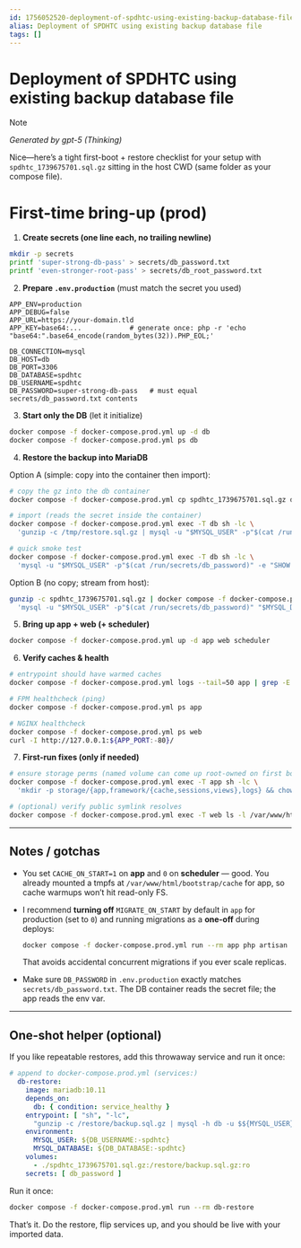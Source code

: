 ```yaml
---
id: 1756052520-deployment-of-spdhtc-using-existing-backup-database-file
alias: Deployment of SPDHTC using existing backup database file
tags: []
---
```

# Deployment of SPDHTC using existing backup database file

> [!NOTE]
> *Generated by gpt-5 (Thinking)*


Nice—here’s a tight first-boot + restore checklist for your setup with `spdhtc_1739675701.sql.gz` sitting in the host CWD (same folder as your compose file).

# First-time bring-up (prod)

1. **Create secrets (one line each, no trailing newline)**

```bash
mkdir -p secrets
printf 'super-strong-db-pass' > secrets/db_password.txt
printf 'even-stronger-root-pass' > secrets/db_root_password.txt
```

2. **Prepare `.env.production`** (must match the secret you used)

```dotenv
APP_ENV=production
APP_DEBUG=false
APP_URL=https://your-domain.tld
APP_KEY=base64:...            # generate once: php -r 'echo "base64:".base64_encode(random_bytes(32)).PHP_EOL;'

DB_CONNECTION=mysql
DB_HOST=db
DB_PORT=3306
DB_DATABASE=spdhtc
DB_USERNAME=spdhtc
DB_PASSWORD=super-strong-db-pass   # must equal secrets/db_password.txt contents
```

3. **Start only the DB** (let it initialize)

```bash
docker compose -f docker-compose.prod.yml up -d db
docker compose -f docker-compose.prod.yml ps db
```

4. **Restore the backup into MariaDB**

Option A (simple: copy into the container then import):

```bash
# copy the gz into the db container
docker compose -f docker-compose.prod.yml cp spdhtc_1739675701.sql.gz db:/tmp/restore.sql.gz

# import (reads the secret inside the container)
docker compose -f docker-compose.prod.yml exec -T db sh -lc \
  'gunzip -c /tmp/restore.sql.gz | mysql -u "$MYSQL_USER" -p"$(cat /run/secrets/db_password)" "$MYSQL_DATABASE"'

# quick smoke test
docker compose -f docker-compose.prod.yml exec -T db sh -lc \
  'mysql -u "$MYSQL_USER" -p"$(cat /run/secrets/db_password)" -e "SHOW TABLES" "$MYSQL_DATABASE" | head'
```

Option B (no copy; stream from host):

```bash
gunzip -c spdhtc_1739675701.sql.gz | docker compose -f docker-compose.prod.yml exec -T db sh -lc \
  'mysql -u "$MYSQL_USER" -p"$(cat /run/secrets/db_password)" "$MYSQL_DATABASE"'
```

5. **Bring up app + web (+ scheduler)**

```bash
docker compose -f docker-compose.prod.yml up -d app web scheduler
```

6. **Verify caches & health**

```bash
# entrypoint should have warmed caches
docker compose -f docker-compose.prod.yml logs --tail=50 app | grep -E 'warming Laravel caches|caches ready'

# FPM healthcheck (ping)
docker compose -f docker-compose.prod.yml ps app

# NGINX healthcheck
docker compose -f docker-compose.prod.yml ps web
curl -I http://127.0.0.1:${APP_PORT:-80}/
```

7. **First-run fixes (only if needed)**

```bash
# ensure storage perms (named volume can come up root-owned on first boot)
docker compose -f docker-compose.prod.yml exec -T app sh -lc \
  'mkdir -p storage/{app,framework/{cache,sessions,views},logs} && chown -R 82:82 storage'

# (optional) verify public symlink resolves
docker compose -f docker-compose.prod.yml exec -T web ls -l /var/www/html/public/storage
```

---

## Notes / gotchas

* You set `CACHE_ON_START=1` on **app** and `0` on **scheduler** — good. You already mounted a tmpfs at `/var/www/html/bootstrap/cache` for app, so cache warmups won’t hit read-only FS.
* I recommend **turning off** `MIGRATE_ON_START` by default in `app` for production (set to `0`) and running migrations as a **one-off** during deploys:

  ```bash
  docker compose -f docker-compose.prod.yml run --rm app php artisan migrate --force --no-ansi
  ```

  That avoids accidental concurrent migrations if you ever scale replicas.
* Make sure `DB_PASSWORD` in `.env.production` exactly matches `secrets/db_password.txt`. The DB container reads the secret file; the app reads the env var.

---

## One-shot helper (optional)

If you like repeatable restores, add this throwaway service and run it once:

```yaml
# append to docker-compose.prod.yml (services:)
  db-restore:
    image: mariadb:10.11
    depends_on:
      db: { condition: service_healthy }
    entrypoint: [ "sh", "-lc",
      "gunzip -c /restore/backup.sql.gz | mysql -h db -u $${MYSQL_USER} -p$$(cat /run/secrets/db_password) $${MYSQL_DATABASE}" ]
    environment:
      MYSQL_USER: ${DB_USERNAME:-spdhtc}
      MYSQL_DATABASE: ${DB_DATABASE:-spdhtc}
    volumes:
      - ./spdhtc_1739675701.sql.gz:/restore/backup.sql.gz:ro
    secrets: [ db_password ]
```

Run it once:

```bash
docker compose -f docker-compose.prod.yml run --rm db-restore
```

That’s it. Do the restore, flip services up, and you should be live with your imported data.
